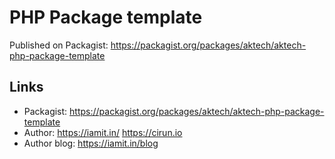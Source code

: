 # PHP Package template

Published on Packagist:
https://packagist.org/packages/aktech/aktech-php-package-template

## Links

- Packagist: https://packagist.org/packages/aktech/aktech-php-package-template
- Author: https://iamit.in/ https://cirun.io
- Author blog: https://iamit.in/blog
